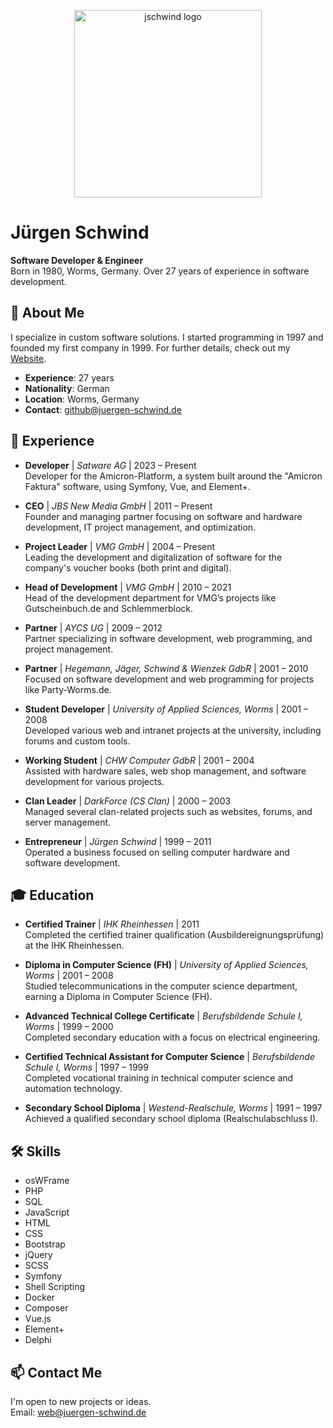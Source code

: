 <p align="center">
  <img src="https://avatars.githubusercontent.com/u/985564?s=300" alt="jschwind logo" width="300" height="300">
</p>

# Jürgen Schwind

**Software Developer & Engineer**  
Born in 1980, Worms, Germany. Over 27 years of experience in software development.

## 📜 About Me
I specialize in custom software solutions. I started programming in 1997 and founded my first company in 1999. For further details, check out my [Website](https://juergen-schwind.de/).

- **Experience**: 27 years
- **Nationality**: German
- **Location**: Worms, Germany
- **Contact**: github@juergen-schwind.de

## 💼 Experience

- **Developer** | *Satware AG* | 2023 – Present  
  Developer for the Amicron-Platform, a system built around the "Amicron Faktura" software, using Symfony, Vue, and Element+.

- **CEO** | *JBS New Media GmbH* | 2011 – Present  
  Founder and managing partner focusing on software and hardware development, IT project management, and optimization.

- **Project Leader** | *VMG GmbH* | 2004 – Present  
  Leading the development and digitalization of software for the company's voucher books (both print and digital).

- **Head of Development** | *VMG GmbH* | 2010 – 2021  
  Head of the development department for VMG’s projects like Gutscheinbuch.de and Schlemmerblock.

- **Partner** | *AYCS UG* | 2009 – 2012  
  Partner specializing in software development, web programming, and project management.

- **Partner** | *Hegemann, Jäger, Schwind & Wienzek GdbR* | 2001 – 2010  
  Focused on software development and web programming for projects like Party-Worms.de.

- **Student Developer** | *University of Applied Sciences, Worms* | 2001 – 2008  
  Developed various web and intranet projects at the university, including forums and custom tools.

- **Working Student** | *CHW Computer GdbR* | 2001 – 2004  
  Assisted with hardware sales, web shop management, and software development for various projects.

- **Clan Leader** | *DarkForce (CS Clan)* | 2000 – 2003  
  Managed several clan-related projects such as websites, forums, and server management.

- **Entrepreneur** | *Jürgen Schwind* | 1999 – 2011  
  Operated a business focused on selling computer hardware and software development.


## 🎓 Education

- **Certified Trainer** | *IHK Rheinhessen* | 2011  
  Completed the certified trainer qualification (Ausbildereignungsprüfung) at the IHK Rheinhessen.

- **Diploma in Computer Science (FH)** | *University of Applied Sciences, Worms* | 2001 – 2008  
  Studied telecommunications in the computer science department, earning a Diploma in Computer Science (FH).

- **Advanced Technical College Certificate** | *Berufsbildende Schule I, Worms* | 1999 – 2000  
  Completed secondary education with a focus on electrical engineering.

- **Certified Technical Assistant for Computer Science** | *Berufsbildende Schule I, Worms* | 1997 – 1999  
  Completed vocational training in technical computer science and automation technology.

- **Secondary School Diploma** | *Westend-Realschule, Worms* | 1991 – 1997  
  Achieved a qualified secondary school diploma (Realschulabschluss I).


## 🛠 Skills

- osWFrame
- PHP
- SQL
- JavaScript
- HTML
- CSS
- Bootstrap
- jQuery
- SCSS
- Symfony
- Shell Scripting
- Docker
- Composer
- Vue.js
- Element+
- Delphi

## 📫 Contact Me

I'm open to new projects or ideas.  
Email: [web@juergen-schwind.de](mailto:web@juergen-schwind.de)

